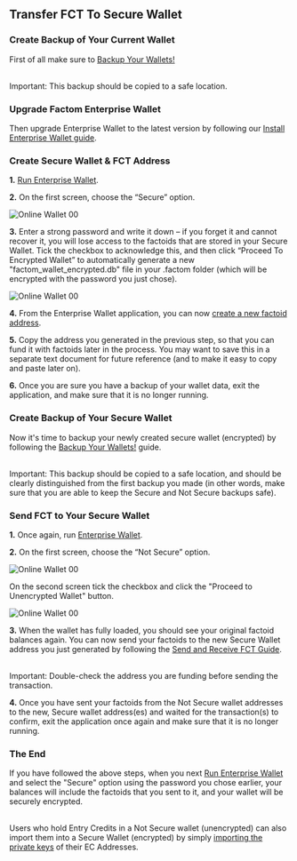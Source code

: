 ## Transfer FCT To Secure Wallet

### Create Backup of Your Current Wallet

First of all make sure to [Backup Your Wallets!](#backup-your-wallets)

<aside class="warning"><br>
Important: This backup should be copied to a safe location.
</aside>

### Upgrade Factom Enterprise Wallet

Then upgrade Enterprise Wallet to the latest version by following our [Install Enterprise Wallet guide](#install-enterprise-wallet).

### Create Secure Wallet & FCT Address

**1.** [Run Enterprise Wallet](#run-enterprise-wallet).

**2.** On the first screen, choose the “Secure” option.

![Online Wallet 00](images/wallet_140.png)

**3.** Enter a strong password and write it down – if you forget it and cannot recover it, you will lose access to the factoids that are stored in your Secure Wallet. Tick the checkbox to acknowledge this, and then click “Proceed To Encrypted Wallet” to automatically generate a new "factom_wallet_encrypted.db" file in your .factom folder (which will be encrypted with the password you just chose).

![Online Wallet 00](images/wallet_142.png)

**4.** From the Enterprise Wallet application, you can now [create a new factoid address](#create-a-factoid-address).

**5.** Copy the address you generated in the previous step, so that you can fund it with factoids later in the process. You may want to save this in a separate text document for future reference (and to make it easy to copy and paste later on).

**6.** Once you are sure you have a backup of your wallet data, exit the application, and make sure that it is no longer running.

### Create Backup of Your Secure Wallet

Now it's time to backup your newly created secure wallet (encrypted) by following the [Backup Your Wallets!](#backup-your-wallets) guide.

<aside class="warning"><br>
Important: This backup should be copied to a safe location, and should be clearly distinguished from the first backup you made (in other words, make sure that you are able to keep the Secure and Not Secure backups safe).
</aside>

### Send FCT to Your Secure Wallet

**1.** Once again, run [Enterprise Wallet](#run-enterprise-wallet).

**2.** On the first screen, choose the “Not Secure” option.

![Online Wallet 00](images/wallet_141.png)

On the second screen tick the checkbox and click the "Proceed to Unencrypted Wallet" button.

![Online Wallet 00](images/wallet_144.png)

**3.** When the wallet has fully loaded, you should see your original factoid balances again. You can now send your factoids to the new Secure Wallet address you just generated by following the [Send and Receive FCT Guide](#send-and-receive-fct).

<aside class="warning"><br>
Important: Double-check the address you are funding before sending the transaction.
</aside>

**4.** Once you have sent your factoids from the Not Secure wallet addresses to the new, Secure wallet address(es) and waited for the transaction(s) to confirm, exit the application once again and make sure that it is no longer running.

### The End
If you have followed the above steps, when you next [Run Enterprise Wallet](#run-enterprise-wallet) and select the "Secure" option using the password you chose earlier, your balances will include the factoids that you sent to it, and your wallet will be securely encrypted.

<aside class="notice"><br>
Users who hold Entry Credits in a Not Secure wallet (unencrypted) can also import them into a Secure Wallet (encrypted) by simply <a href="#import-private-key">importing the private keys</a> of their EC Addresses.
</aside>